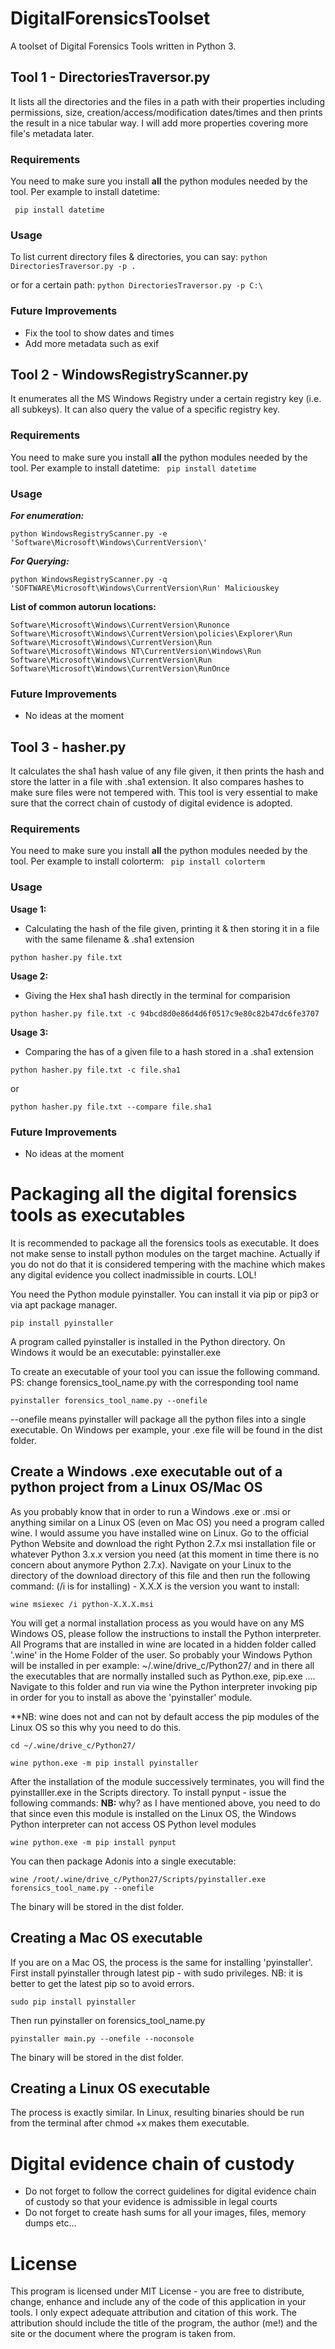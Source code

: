 # DigitalForensicsToolset
A toolset of Digital Forensics Tools written in Python 3.

## Tool 1 - DirectoriesTraversor.py

It lists all the directories and the files in a path with their properties including permissions, size, creation/access/modification dates/times and then prints the result in a nice tabular way. I will add more properties covering more file's metadata later.

### Requirements
You need to make sure you install **all** the python modules needed by the tool. Per example to install datetime:

``` pip install datetime```

### Usage
To list current directory files & directories, you can say:
```python DirectoriesTraversor.py -p .```

or for a certain path:
```python DirectoriesTraversor.py -p C:\```

### Future Improvements
* Fix the tool to show dates and times
* Add more metadata such as exif

## Tool 2 - WindowsRegistryScanner.py

It enumerates all the MS Windows Registry under a certain registry key (i.e. all subkeys). It can also query the value of a specific registry key.

### Requirements
You need to make sure you install **all** the python modules needed by the tool. Per example to install datetime:
``` pip install datetime```

### Usage
***For enumeration:***

```python WindowsRegistryScanner.py -e 'Software\Microsoft\Windows\CurrentVersion\'```

***For Querying:***

```python WindowsRegistryScanner.py -q 'SOFTWARE\Microsoft\Windows\CurrentVersion\Run' Maliciouskey```

**List of common autorun locations:**
```
Software\Microsoft\Windows\CurrentVersion\Runonce
Software\Microsoft\Windows\CurrentVersion\policies\Explorer\Run
Software\Microsoft\Windows\CurrentVersion\Run
Software\Microsoft\Windows NT\CurrentVersion\Windows\Run
Software\Microsoft\Windows\CurrentVersion\Run
Software\Microsoft\Windows\CurrentVersion\RunOnce
```
### Future Improvements
* No ideas at the moment

## Tool 3 - hasher.py
It calculates the sha1 hash value
of any file given, it then prints the hash and store the latter in a file with .sha1 extension. It also compares hashes to make
sure files were not tempered with. This tool is very essential to make sure that the correct chain of custody of digital
evidence is adopted.

### Requirements
You need to make sure you install **all** the python modules needed by the tool. Per example to install colorterm:
``` pip install colorterm```

### Usage
**Usage 1:** 

* Calculating the hash of the file given, printing it & then storing it in a file with the same filename & .sha1 extension

```python hasher.py file.txt```

**Usage 2:** 

* Giving the Hex sha1 hash directly in the terminal for comparision

```python hasher.py file.txt -c 94bcd8d0e86d4d6f0517c9e80c82b47dc6fe3707```

**Usage 3:**

* Comparing the has of a given file to a hash stored in a .sha1 extension

```python hasher.py file.txt -c file.sha1```

or 

```python hasher.py file.txt --compare file.sha1```

### Future Improvements
* No ideas at the moment

# Packaging all the digital forensics tools as executables
It is recommended to package all the forensics tools as executable. It does not make sense to install python modules on the target machine. Actually if you do not do that it is considered tempering with the machine which makes any digital evidence you collect inadmissible in courts. LOL! 

You need the Python module pyinstaller. You can install it via pip or pip3 or via apt package manager.

```pip install pyinstaller```

A program called pyinstaller is installed in the Python directory. On Windows it would be an executable: pyinstaller.exe

To create an executable of your tool you can issue the following command. PS: change forensics_tool_name.py with the corresponding tool name
```
pyinstaller forensics_tool_name.py --onefile
```
--onefile means pyinstaller will package all the python files into a single executable. On Windows per example, your .exe file will be found in the dist folder.

## Create a Windows .exe executable out of a python project from a Linux OS/Mac OS
As you probably know that in order to run a Windows .exe or .msi or anything similar on a Linux OS (even on Mac OS) you need a program called wine. I would assume you have installed wine on Linux. Go to the official Python Website and download the right Python 2.7.x msi installation file or whatever Python 3.x.x version you need (at this moment in time there is no concern about anymore Python 2.7.x). Navigate on your Linux to the directory of the download directory of this file and then run the following command: (/i is for installing) - X.X.X is the version you want to install:

```wine msiexec /i python-X.X.X.msi```

You will get a normal installation process as you would have on any MS Windows OS, please follow the instructions to install the Python interpreter. All Programs that are installed in wine are located in a hidden folder called '.wine' in the Home Folder of the user. So probably your Windows Python will be installed in per example: ~/.wine/drive_c/Python27/ and in there all the executables that are normally installed such as Python.exe, pip.exe .... Navigate to this folder and run via wine the Python interpreter invoking pip in order for you to install as above the 'pyinstaller' module.

**NB: wine does not and can not by default access the pip modules of the Linux OS so this why you need to do this.

```
cd ~/.wine/drive_c/Python27/

wine python.exe -m pip install pyinstaller
```
After the installation of the module successively terminates, you will find the pyinstalller.exe in the Scripts directory. To install pynput - issue the following commands: **NB:** why? as I have mentioned above, you need to do that since even this module is installed on the Linux OS, the Windows Python interpreter can not access OS Python level modules
```
wine python.exe -m pip install pynput
```

You can then package Adonis into a single executable:
```
wine /root/.wine/drive_c/Python27/Scripts/pyinstaller.exe forensics_tool_name.py --onefile
```
The binary will be stored in the dist folder.

## Creating a Mac OS executable
If you are on a Mac OS, the process is the same for installing 'pyinstaller'. First install pyinstaller through latest pip - with sudo privileges. NB: it is better to get the latest pip so to avoid errors.
```
sudo pip install pyinstaller
```
Then run pyinstaller on forensics_tool_name.py
```
pyinstaller main.py --onefile --noconsole
```

The binary will be stored in the dist folder.

## Creating a Linux OS executable
The process is exactly similar. In Linux, resulting binaries should be run from the terminal after chmod +x makes them executable.


# Digital evidence chain of custody
* Do not forget to follow the correct guidelines for digital evidence chain of custody so that your evidence is admissible in legal courts
* Do not forget to create hash sums for all your images, files, memory dumps etc...

# License
This program is licensed under MIT License - you are free to distribute, change, enhance and include any of the code of this application in your tools. I only expect adequate attribution and citation of this work. The attribution should include the title of the program, the author (me!) and the site or the document where the program is taken from.
